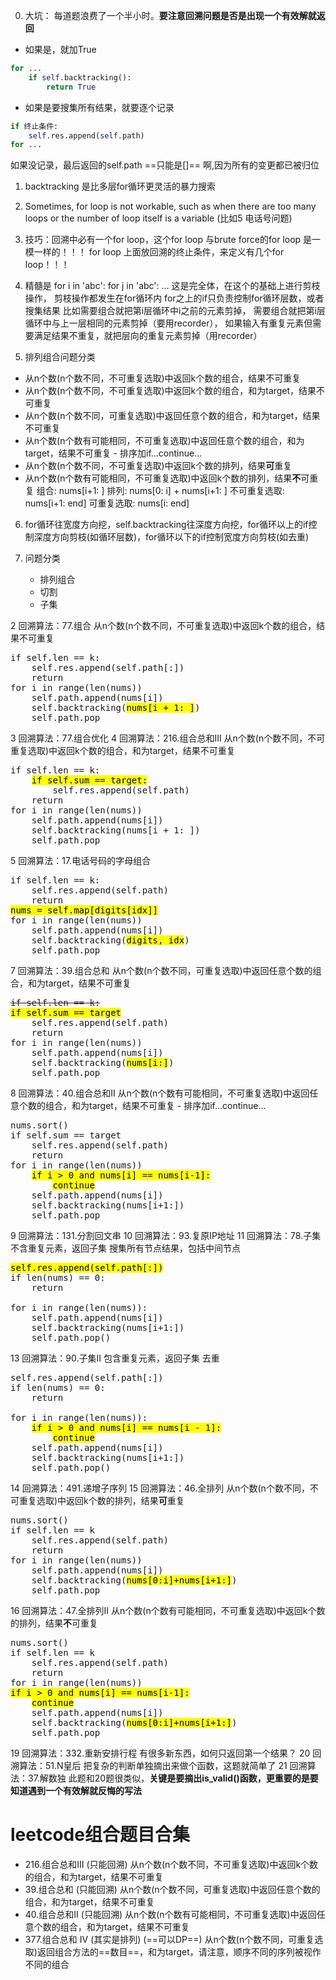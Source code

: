 0. 大坑： 每道题浪费了一个半小时。**要注意回溯问题是否是出现一个有效解就返回**
+ 如果是，就加True
```python
for ...
    if self.backtracking():
        return True
```
+ 如果是要搜集所有结果，就要逐个记录
```python
if 终止条件:
    self.res.append(self.path)
for ...
```
如果没记录，最后返回的self.path ==只能是[]== 啊,因为所有的变更都已被归位

1. backtracking 是比多层for循环更灵活的暴力搜索

2. Sometimes, for loop is not workable, such as when there are too many loops or
the number of loop itself is a variable (比如5 电话号问题)

1. 技巧：回溯中必有一个for loop，这个for loop 与brute force的for loop 是一模一样的！！！
for loop 上面放回溯的终止条件，来定义有几个for loop！！！

1. 精髓是
for i in 'abc':
    for j in 'abc':
        ...
这是完全体，在这个的基础上进行剪枝操作，
剪枝操作都发生在for循环内
for之上的if只负责控制for循环层数，或者搜集结果
比如需要组合就把第i层循环中i之前的元素剪掉，
需要组合就把第i层循环中与上一层相同的元素剪掉（要用recorder），
如果输入有重复元素但需要满足结果不重复，就把层向的重复元素剪掉（用recorder）


5. 排列组合问题分类
 + 从n个数(n个数不同，不可重复选取)中返回k个数的组合，结果不可重复
 + 从n个数(n个数不同，不可重复选取)中返回k个数的组合，和为target，结果不可重复
 + 从n个数(n个数不同，可重复选取)中返回任意个数的组合，和为target，结果不可重复
 + 从n个数(n个数有可能相同，不可重复选取)中返回任意个数的组合，和为target，结果不可重复 - 排序加if...continue...
 + 从n个数(n个数不同，不可重复选取)中返回k个数的排列，结果**可**重复
 + 从n个数(n个数有可能相同，不可重复选取)中返回k个数的排列，结果**不**可重复
 组合: nums[i+1: ]
 排列: nums[0: i] + nums[i+1: ]
 不可重复选取: nums[i+1: end]
 可重复选取: nums[i: end]
 
6. for循环往宽度方向挖，self.backtracking往深度方向挖，for循环以上的if控制深度方向剪枝(如循环层数)，for循环以下的if控制宽度方向剪枝(如去重)

7. 问题分类
   + 排列组合
   + 切割
   + 子集

2	回溯算法：77.组合 
从n个数(n个数不同，不可重复选取)中返回k个数的组合，结果不可重复
<pre>
if self.len == k:
    self.res.append(self.path[:])
    return
for i in range(len(nums))
    self.path.append(nums[i])
    self.backtracking(<mark>nums[i + 1: ]</mark>)
    self.path.pop
</pre>
3	回溯算法：77.组合优化
4	回溯算法：216.组合总和III 
从n个数(n个数不同，不可重复选取)中返回k个数的组合，和为target，结果不可重复
<pre>
if self.len == k:
    <mark>if self.sum == target:</mark>
        self.res.append(self.path)
    return
for i in range(len(nums))
    self.path.append(nums[i])
    self.backtracking(nums[i + 1: ])
    self.path.pop
</pre>
5	回溯算法：17.电话号码的字母组合 
<pre>
if self.len == k:
    self.res.append(self.path)
    return
<mark>nums = self.map[digits[idx]]</mark>
for i in range(len(nums))
    self.path.append(nums[i])
    self.backtracking(<mark>digits, idx</mark>)
    self.path.pop
</pre>
7	回溯算法：39.组合总和 
从n个数(n个数不同，可重复选取)中返回任意个数的组合，和为target，结果不可重复
<pre>
<s>if self.len == k:</s>
<mark>if self.sum == target</mark>
    self.res.append(self.path)
    return
for i in range(len(nums))
    self.path.append(nums[i])
    self.backtracking(<mark>nums[i:]</mark>)
    self.path.pop
</pre>
8	回溯算法：40.组合总和II
从n个数(n个数有可能相同，不可重复选取)中返回任意个数的组合，和为target，结果不可重复 - 排序加if...continue...
<pre>
nums.sort()
if self.sum == target
    self.res.append(self.path)
    return
for i in range(len(nums))
    <mark>if i > 0 and nums[i] == nums[i-1]:</mark>
        <mark>continue</mark>
    self.path.append(nums[i])
    self.backtracking(nums[i+1:])
    self.path.pop
</pre>
9	回溯算法：131.分割回文串
10	回溯算法：93.复原IP地址
11	回溯算法：78.子集
不含重复元素，返回子集
搜集所有节点结果，包括中间节点
<pre>
<mark>self.res.append(self.path[:])</mark>
if len(nums) == 0:
    return

for i in range(len(nums)):
    self.path.append(nums[i])
    self.backtracking(nums[i+1:])
    self.path.pop()
</pre>
13	回溯算法：90.子集II
包含重复元素，返回子集
去重
<pre>
self.res.append(self.path[:])
if len(nums) == 0:
    return

for i in range(len(nums)):
    <mark>if i > 0 and nums[i] == nums[i - 1]:</mark>
        <mark>continue</mark>
    self.path.append(nums[i])
    self.backtracking(nums[i+1:])
    self.path.pop()
</pre>
14	回溯算法：491.递增子序列
15	回溯算法：46.全排列
从n个数(n个数不同，不可重复选取)中返回k个数的排列，结果**可**重复
<pre>
nums.sort()
if self.len == k
    self.res.append(self.path)
    return
for i in range(len(nums))
    self.path.append(nums[i])
    self.backtracking(<mark>nums[0:i]+nums[i+1:]</mark>)
    self.path.pop
</pre>

16	回溯算法：47.全排列II
从n个数(n个数有可能相同，不可重复选取)中返回k个数的排列，结果**不**可重复
<pre>
nums.sort()
if self.len == k
    self.res.append(self.path)
    return
for i in range(len(nums))
<mark>if i > 0 and nums[i] == nums[i-1]:</mark>
    <mark>continue</mark>
    self.path.append(nums[i])
    self.backtracking(<mark>nums[0:i]+nums[i+1:]</mark>)
    self.path.pop
</pre>

19	回溯算法：332.重新安排行程
有很多新东西，如何只返回第一个结果？
20	回溯算法：51.N皇后
把复杂的判断单独摘出来做个函数，这题就简单了
21	回溯算法：37.解数独
此题和20题很类似，**关键是要摘出is_valid()函数，更重要的是要知道遇到一个有效解就反悔的写法**

# leetcode组合题目合集
+ 216.组合总和III (只能回溯)
从n个数(n个数不同，不可重复选取)中返回k个数的组合，和为target，结果不可重复
+ 39.组合总和 (只能回溯)
从n个数(n个数不同，可重复选取)中返回任意个数的组合，和为target，结果不可重复
+ 40.组合总和II (只能回溯)
从n个数(n个数有可能相同，不可重复选取)中返回任意个数的组合，和为target，结果不可重复
+ 377.组合总和 Ⅳ (其实是排列) (==可以DP==)
从n个数(n个数不同，可重复选取)返回组合方法的==数目==，和为target，请注意，顺序不同的序列被视作不同的组合





